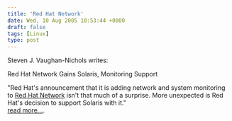 ```yaml
---
title: 'Red Hat Network'
date: Wed, 10 Aug 2005 10:53:44 +0000
draft: false
tags: [Linux]
type: post
---
```


Steven J. Vaughan-Nichols writes:

Red Hat Network Gains Solaris, Monitoring Support

"Red Hat's announcement that it is adding network and system monitoring to [Red Hat Network](http://rhn.redhat.com) isn't that much of a surprise. More unexpected is Red Hat's decision to support Solaris with it."  
[read more...](http://www.eweek.com/article2/0,1895,1846384,00.asp).